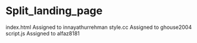 # Split_landing_page

index.html Assigned to innayathurrehman
style.cc Assigned to ghouse2004
script.js Assigned to alfaz8181